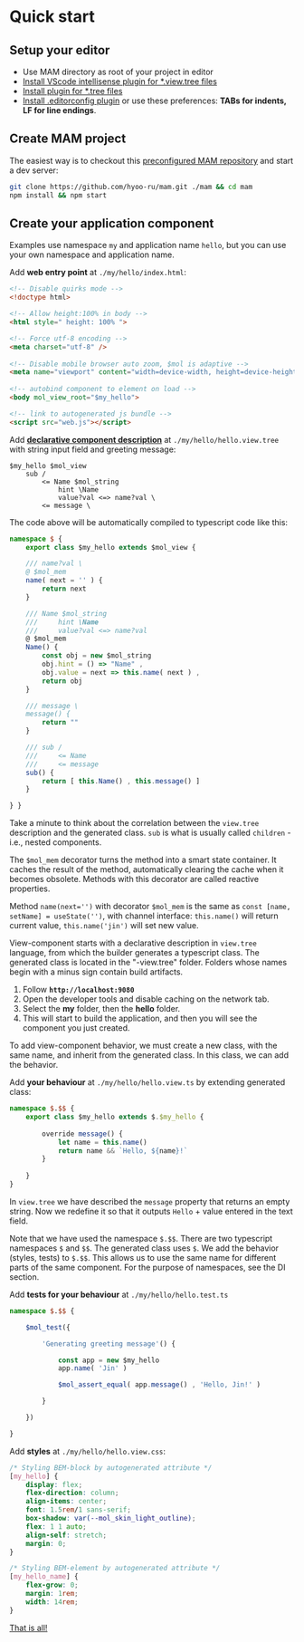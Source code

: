 # Quick start

## Setup your editor

- Use MAM directory as root of your project in editor
- [Install VScode intellisense plugin for *.view.tree files](https://marketplace.visualstudio.com/items?itemName=valikov.tree-language-service)
- [Install plugin for *.tree files](https://github.com/nin-jin/tree.d#ide-support)
- [Install .editorconfig plugin](https://editorconfig.org/#download) or use these preferences: **TABs for indents, LF for line endings**.

## Create MAM project

The easiest way is to checkout this [preconfigured MAM repository](http://github.com/hyoo-ru/mam) and start a dev server:

```sh
git clone https://github.com/hyoo-ru/mam.git ./mam && cd mam
npm install && npm start
```

## Create your application component

Examples use namespace `my` and application name `hello`, but you can use your own namespace and application name.

Add **web entry point** at `./my/hello/index.html`:

```html
<!-- Disable quirks mode -->
<!doctype html>

<!-- Allow height:100% in body -->
<html style=" height: 100% ">

<!-- Force utf-8 encoding -->
<meta charset="utf-8" />
	
<!-- Disable mobile browser auto zoom, $mol is adaptive -->
<meta name="viewport" content="width=device-width, height=device-height, initial-scale=1" />
	
<!-- autobind component to element on load -->
<body mol_view_root="$my_hello">

<!-- link to autogenerated js bundle -->
<script src="web.js"></script>
```

Add [**declarative component description**](../view/readme.md) at `./my/hello/hello.view.tree` with string input field and greeting message:

```tree
$my_hello $mol_view
	sub /
		<= Name $mol_string
			hint \Name
			value?val <=> name?val \
		<= message \
```

The code above will be automatically compiled to typescript code like this:

```typescript
namespace $ {
	export class $my_hello extends $mol_view {

	/// name?val \
	@ $mol_mem
	name( next = '' ) {
		return next
	}

	/// Name $mol_string 
	/// 	hint \Name
	/// 	value?val <=> name?val
	@ $mol_mem
	Name() {
		const obj = new $mol_string
		obj.hint = () => "Name" ,
		obj.value = next => this.name( next ) ,
		return obj
	}

	/// message \
	message() {
		return ""
	}

	/// sub / 
	/// 	<= Name
	/// 	<= message
	sub() {
		return [ this.Name() , this.message() ]
	}

} }
```

Take a minute to think about the correlation between the `view.tree` description and the generated class. `sub` is what is usually called `children` - i.e., nested components.

The `$mol_mem` decorator turns the method into a smart state container. It caches the result of the method, automatically clearing the cache when it becomes obsolete. Methods with this decorator are called reactive properties.

Method `name(next='')` with decorator `$mol_mem` is the same as `const [name, setName] = useState('')`, with channel interface: `this.name()` will return current value, `this.name('jin')` will set new value.

View-component starts with a declarative description in `view.tree` language, from which the builder generates a typescript class. The generated class is located in the "-view.tree" folder. Folders whose names begin with a minus sign contain build artifacts.


1. Follow **`http://localhost:9080`**
1. Open the developer tools and disable caching on the network tab. 
1. Select the **my** folder, then the **hello** folder.
1. This will start to build the application, and then you will see the component you just created.


To add view-component behavior, we must create a new class, with the same name, and inherit from the generated class. In this class, we can add the behavior.

Add **your behaviour** at `./my/hello/hello.view.ts` by extending generated class:

```typescript
namespace $.$$ {
	export class $my_hello extends $.$my_hello {
		
		override message() {
			let name = this.name()
			return name && `Hello, ${name}!`
		}
		
	}
}
```
In `view.tree` we have described the `message` property that returns an empty string. Now we redefine it so that it outputs `Hello` + value entered in the text field.

Note that we have used the namespace `$.$$`. There are two typescript namespaces `$` and `$$`. The generated class uses `$`. We add the behavior (styles, tests) to `$.$$`. This allows us to use the same name for different parts of the same component. For the purpose of namespaces, see the DI section.


Add **tests for your behaviour** at `./my/hello/hello.test.ts`

```typescript
namespace $.$$ {

	$mol_test({

		'Generating greeting message'() {

			const app = new $my_hello
			app.name( 'Jin' )

			$mol_assert_equal( app.message() , 'Hello, Jin!' )

		}

	})

}
```

Add **styles** at `./my/hello/hello.view.css`:

```css
/* Styling BEM-block by autogenerated attribute */
[my_hello] {
	display: flex;
	flex-direction: column;
	align-items: center;
	font: 1.5rem/1 sans-serif;
	box-shadow: var(--mol_skin_light_outline);
	flex: 1 1 auto;
	align-self: stretch;
	margin: 0;
}

/* Styling BEM-element by autogenerated attribute */
[my_hello_name] {
	flex-grow: 0;
	margin: 1rem;
	width: 14rem;
}
```

[That is all!](https://mol.js.org/app/hello/-)
